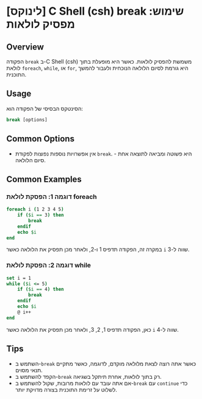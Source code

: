 # [לינוקס] C Shell (csh) break שימוש: מפסיק לולאות

## Overview
הפקודה `break` ב-C Shell (csh) משמשת להפסיק לולאות. כאשר היא מופעלת בתוך לולאת `foreach`, `while`, או `for`, היא גורמת לסיום הלולאה הנוכחית ולעבור להמשך התוכנית.

## Usage
הסינטקס הבסיסי של הפקודה הוא:

```csh
break [options]
```

## Common Options
- אין אפשרויות נוספות נפוצות לפקודת `break`. היא פשוטה ומביאה לתוצאה אחת - סיום הלולאה.

## Common Examples

### דוגמה 1: הפסקת לולאת foreach
```csh
foreach i (1 2 3 4 5)
    if ($i == 3) then
        break
    endif
    echo $i
end
```
במקרה זה, הפקודה תדפיס 1 ו-2, ולאחר מכן תפסיק את הלולאה כאשר `i` שווה ל-3.

### דוגמה 2: הפסקת לולאת while
```csh
set i = 1
while ($i <= 5)
    if ($i == 4) then
        break
    endif
    echo $i
    @ i++
end
```
כאן, הפקודה תדפיס 1, 2, 3, ולאחר מכן תפסיק את הלולאה כאשר `i` שווה ל-4.

## Tips
- השתמש ב-`break` כאשר אתה רוצה לצאת מלולאה מוקדם, לדוגמה, כאשר מתקיים תנאי מסוים.
- הקפד להשתמש ב-`break` רק בתוך לולאות, אחרת תיתקל בשגיאה.
- אם אתה עובד עם לולאות מרובות, שקול להשתמש ב-`break` עם `continue` כדי לשלוט על זרימת התוכנית בצורה מדויקת יותר.